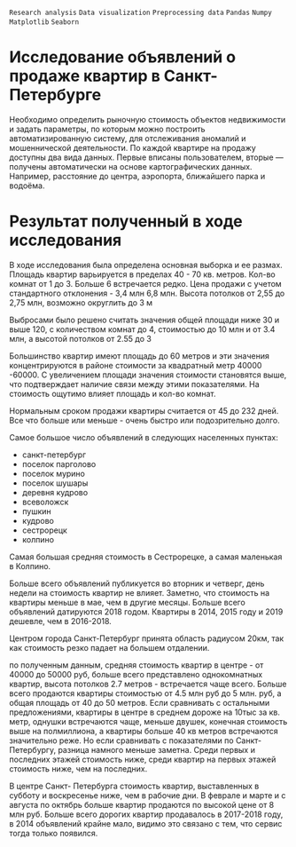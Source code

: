 `Research analysis` `Data visualization` `Preprocessing data` `Pandas` `Numpy` `Matplotlib` `Seaborn`

# Исcледование объявлений о продаже квартир в Санкт-Петербурге
Необходимо определить рыночную стоимость объектов недвижимости и задать параметры, по которым можно построить автоматизированную систему, для отслеживания аномалий и мошеннической деятельности. По каждой квартире на продажу доступны два вида данных. Первые вписаны пользователем, вторые — получены автоматически на основе картографических данных. Например, расстояние до центра, аэропорта, ближайшего парка и водоёма.


# Результат полученный в ходе исследования
В ходе исследования была определена основная выборка и ее размах. Площадь квартир варьируется в пределах 40 - 70 кв. метров. Кол-во комнат от 1 до 3. Больше 6 встречается редко. Цена продажи с учетом стандартного отклонения - 3,4 млн 6,8 млн. Высота потолков от 2,55 до 2,75 млн, возможно округлить до 3 м 

Выбросами было решено считать значения общей площади ниже 30 и выше 120, с количеством комнат до 4, стоимостью до 10 млн и от 3.4 млн, а высотой потолков от 2.55 до 3 

Большинство квартир имеют площадь до 60 метров и эти значения концентрируются в районе стоимости за квадратный метр 40000 -60000. С увеличением площади значения стоимости становятся выше, что подтверждает наличие связи между этими показателями. На стоимость ощутимо влияет площадь и кол-во комнат. 

Нормальным сроком продажи квартиры считается от 45 до 232 дней. Все что больше или меньше - очень быстро или подозрительно долго. 

Самое большое число объявлений в следующих населенных пунктах: 
* санкт-петербург 
* поселок парголово 
* поселок мурино 
* поселок шушары 
* деревня кудрово 
* всеволожск 
* пушкин 
* кудрово	
* сестрорецк 
* колпино 

Самая большая средняя стоимость в Сестрорецке, а самая маленькая в Колпино.  

Больше всего объявлений публикуется во вторник и четверг, день недели на стоимость квартир не влияет. Заметно, что стоимость на квартиры меньше в мае, чем в другие месяцы. Больше всего объявлений датируются 2018 годом. Квартиры в 2014, 2015 году и 2019 дешевле, чем в 2016-2018.  

Центром города Санкт-Петербург принята область радиусом 20км, так как стоимость резко падает на большем отдалении. 

по полученным данным, средняя стоимость квартир в центре - от 40000 до 50000 руб, больше всего представлено однокомнатных квартир, высота потолков 2.7 метров - встречается чаще всего. Больше всего продаются квартиры стоимостью от 4.5 млн руб до 5 млн. руб, а общая площадь от 40 до 50 метров. Если сравнивать с остальными предложениями, квартиры в центре в среднем дороже на 10тыс за кв. метр, однушки встречаются чаще, меньше двушек, конечная стоимость выше на полмиллиона, а квартиры больше 40 кв метров встречаются значительно реже. Но если сравнивать с показателями по Санкт-Петербургу, разница намного меньше заметна. Среди первых и последних этажей стоимость ниже, среди квартир на первых этажей стоимость ниже, чем на последних. 

В центре Санкт- Петербурга стоимость квартир, выставленных в субботу и воскресенье ниже, чем в рабочие дни. В феврале и марте и с августа по октябрь больше квартир продаются по высокой цене от 8 млн руб. Больше всего дорогих квартир продавалось в 2017-2018 году, в 2014 объявлений крайне мало, видимо это связано с тем, что сервис тогда только появился.
